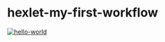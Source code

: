 # hexlet-my-first-workflow

[![hello-world](https://github.com/vyskochka/hexlet-my-first-workflow/actions/workflows/hello-world.yml/badge.svg)](https://github.com/vyskochka/hexlet-my-first-workflow/actions/workflows/hello-world.yml)